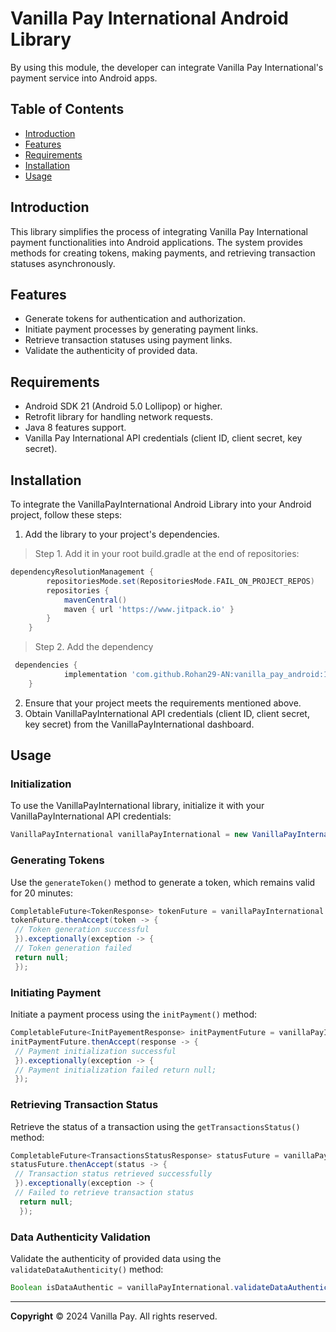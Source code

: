 

# Vanilla Pay International Android Library

By using this module, the developer can integrate Vanilla Pay International's payment service into Android apps.

## Table of Contents

- [Introduction](#introduction)
- [Features](#features)
- [Requirements](#requirements)
- [Installation](#installation)
- [Usage](#usage)

## Introduction

This library simplifies the process of integrating Vanilla Pay International payment functionalities into Android applications. The system provides methods for creating tokens, making payments, and retrieving transaction statuses asynchronously.

## Features

- Generate tokens for authentication and authorization.
- Initiate payment processes by generating payment links.
- Retrieve transaction statuses using payment links.
- Validate the authenticity of provided data.

## Requirements

- Android SDK 21 (Android 5.0 Lollipop) or higher.
- Retrofit library for handling network requests.
- Java 8 features support.
- Vanilla Pay International  API credentials (client ID, client secret, key secret).

## Installation

To integrate the VanillaPayInternational Android Library into your Android project, follow these steps:

1. Add the library to your project's dependencies.
> Step 1. Add it in your root build.gradle at the end of repositories:
```gradle  
dependencyResolutionManagement {
		repositoriesMode.set(RepositoriesMode.FAIL_ON_PROJECT_REPOS)
		repositories {
			mavenCentral()
			maven { url 'https://www.jitpack.io' }
		}
	} 
```  

> Step 2. Add the dependency

```gradle  
 dependencies {
	        implementation 'com.github.Rohan29-AN:vanilla_pay_android:1.0.0'
	}
````  

2. Ensure that your project meets the requirements mentioned above.
3. Obtain VanillaPayInternational API credentials (client ID, client secret, key secret) from the VanillaPayInternational dashboard.

## Usage

### Initialization

To use the VanillaPayInternational library, initialize it with your VanillaPayInternational API credentials:

```java  
VanillaPayInternational vanillaPayInternational = new VanillaPayInternational(clientId, clientSecret, keySecret, vpiVersion);  
```  

### Generating Tokens

Use the `generateToken()` method to generate a token, which remains valid for 20 minutes:

```java  
CompletableFuture<TokenResponse> tokenFuture = vanillaPayInternational.generateToken();  
tokenFuture.thenAccept(token -> {  
 // Token generation successful
 }).exceptionally(exception -> {  
 // Token generation failed 
 return null;
 });  
```  

### Initiating Payment

Initiate a payment process using the `initPayment()` method:

```java  
CompletableFuture<InitPayementResponse> initPaymentFuture = vanillaPayInternational.initPayement(token, montant, reference, panier, notifUrl, redirectUrl);  
initPaymentFuture.thenAccept(response -> {  
 // Payment initialization successful
 }).exceptionally(exception -> {  
 // Payment initialization failed return null;
 });  
```  

### Retrieving Transaction Status

Retrieve the status of a transaction using the `getTransactionsStatus()` method:

```java  
CompletableFuture<TransactionsStatusResponse> statusFuture = vanillaPayInternational.getTransactionsStatus(token, paymentLink);  
statusFuture.thenAccept(status -> {  
 // Transaction status retrieved successfully
 }).exceptionally(exception -> {  
 // Failed to retrieve transaction status
  return null;
  });  
```  

### Data Authenticity Validation

Validate the authenticity of provided data using the `validateDataAuthenticity()` method:

```java  
Boolean isDataAuthentic = vanillaPayInternational.validateDataAuthenticity(vpi_signature, body);  
```  
---
**Copyright**   © 2024  Vanilla Pay. All rights reserved.  